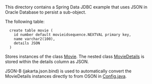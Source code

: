 This directory contains a Spring Data JDBC example that uses JSON in Oracle Database to persist a sub-object.

The following table:

```
  create table movie (
    id number default movieidsequence.NEXTVAL primary key,
    name varchar2(100),
    details JSON 
  )
```
Stores instances of the class [Movie](src/main/java/movie/springjdbc/model/Movie.java).
The nested class [MovieDetails](src/main/java/movie/springjdbc/model/MovieDetails.java)
is stored within the details column as JSON.

JSON-B (jakarta.json.bind) is used to automatically convert the MovieDetails instances directly to from OSON in [Config.java](src/main/java/movie/springjdbc/Config.java).